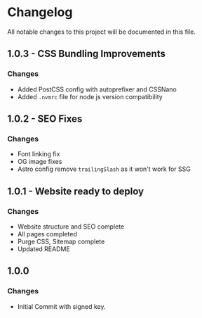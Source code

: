# Changelog

All notable changes to this project will be documented in this file.

## 1.0.3 - CSS Bundling Improvements
### Changes
- Added PostCSS config with autoprefixer and CSSNano
- Added `.nvmrc` file for node.js version compatibility

## 1.0.2 - SEO Fixes
### Changes
- Font linking fix
- OG image fixes
- Astro config remove `trailingSlash` as it won't work for SSG

## 1.0.1 - Website ready to deploy
### Changes
- Website structure and SEO complete
- All pages completed
- Purge CSS, Sitemap complete
- Updated README

## 1.0.0
### Changes
- Initial Commit with signed key.